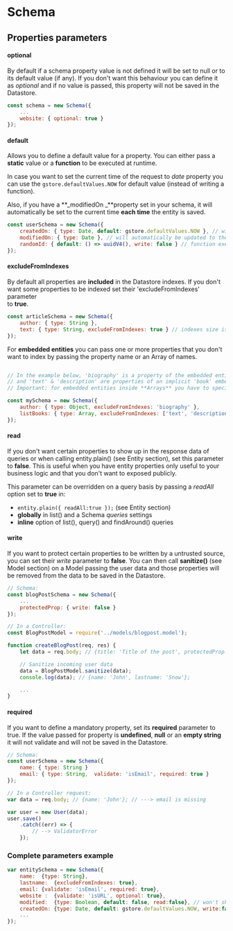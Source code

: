 # Schema

## Properties parameters

#### optional

By default if a schema property value is not defined it will be set to null or to its default value \(if any\). If you don't want this behaviour you can define it as _optional_ and if no value is passed, this property will not be saved in the Datastore.

```js
const schema = new Schema({
    ...
    website: { optional: true }
});
```

#### default

Allows you to define a default value for a property. 
You can either pass a **static** value or a **function** to be executed at runtime.

In case you want to set the current time of the request to _date_ property you can use the `gstore.defaultValues.NOW` for default value (instead of writing a function).

Also, if you have a **_modifiedOn _**property set in your schema, it will automatically be set to the current time **each time** the entity is saved.

```js
const userSchema = new Schema({
    createdOn: { type: Date, default: gstore.defaultValues.NOW }, // will be set to the current time of the request
    modifiedOn: { type: Date }, // will automatically be updated to the current time on each "save|update"
    randomId: { default: () => uuidV4(), write: false } // function executed at runtime
});
```

#### excludeFromIndexes

By default all properties are **included** in the Datastore indexes. If you don't want some properties to be indexed set their 'excludeFromIndexes' parameter  
to **true**.

```js
const articleSchema = new Schema({
    author: { type: String },
    text: { type: String, excludeFromIndexes: true } // indexes size is limited, so very long text can't be indexed
});
```

For **embedded entities** you can pass one or more properties that you don't want to index by passing the property name or an Array of names.

```js

// In the example below, 'biography' is a property of the embedded entity 'author'
// and 'text' & 'description' are properties of an implicit 'book' embedded entity in the array
// Important: for embedded entities inside **Arrays** you have to specify the type to 'array' for the excludeFromIndexes to work.

const mySchema = new Schema({
    author: { type: Object, excludeFromIndexes: 'biography' },
    listBooks: { type: Array, excludeFromIndexes: ['text', 'description'] },
});

```

#### read

If you don't want certain properties to show up in the response data of queries or when calling entity.plain\(\) \(see Entity section\), set this parameter to **false**. This is useful when you have entity properties only useful to your business logic and that you don't want to exposed publicly.

This parameter can be overridden on a query basis by passing a _readAll_ option set to **true** in:

* `entity.plain({ readAll:true });` \(see Entity section\)
* **globally** in list\(\) and a Schema _queries_ settings
* **inline** option of list\(\), query\(\) and findAround\(\) queries

#### write

If you want to protect certain properties to be written by a untrusted source, you can set their _write_ parameter to **false**. You can then call **sanitize\(\)** \(see Model section\) on a Model passing the user data and those properties will be removed from the data to be saved in the Datastore.

```js
// Schema:
const blogPostSchema = new Schema({
    ...
    protectedProp: { write: false }
});

// In a Controller:
const BlogPostModel = require('../models/blogpost.model');

function createBlogPost(req, res) {
    let data = req.body; // {title: 'Title of the post', protectedProp: 1234};

    // Sanitize incoming user data
    data = BlogPostModel.sanitize(data);
    console.log(data); // {name: 'John', lastname: 'Snow'};

    ...
}
```

#### required

If you want to define a mandatory property, set its **required** parameter to true. If the value passed for property is **undefined**, **null** or an **empty string** it will not validate and will not be saved in the Datastore.

```js
// Schema:
const userSchema = new Schema({
    name: { type: String }
    email: { type: String,  validate: 'isEmail', required: true }
});

// In a Controller request:
var data = req.body; // {name: 'John'}; // ---> email is missing

var user = new User(data);
user.save()
    .catch((err) => {
        // --> ValidatorError
    });
```

### Complete parameters example

```js
var entitySchema = new Schema({
    name:  {type: String},
    lastname:  {excludeFromIndexes: true},
    email: {validate: 'isEmail', required: true},
    website :  {validate: 'isURL', optional: true},
    modified:  {type: Boolean, default: false, read:false}, // won't show up in queries
    createdOn: {type: Date, default: gstore.defaultValues.NOW, write:false} // will be removed from data on sanitize()
    ...
});
```



